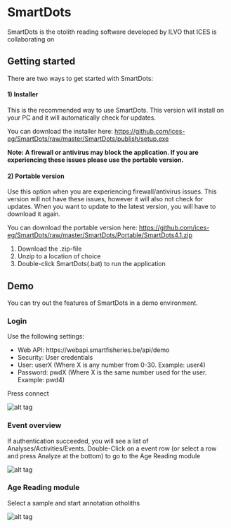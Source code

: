 # SmartDots
SmartDots is the otolith reading software developed by ILVO that ICES is collaborating on

## Getting started
There are two ways to get started with SmartDots:

#### 1) Installer
This is the recommended way to use SmartDots.
This version will install on your PC and it will automatically check for updates.

You can download the installer here:
https://github.com/ices-eg/SmartDots/raw/master/SmartDots/publish/setup.exe

**Note: A firewall or antivirus may block the application. If you are experiencing these issues please use the portable version.**

#### 2) Portable version
Use this option when you are experiencing firewall/antivirus issues. This version will not have these issues, however it will also not check for updates. When you want to update to the latest version, you will have to download it again.

You can download the portable version here:
https://github.com/ices-eg/SmartDots/raw/master/SmartDots/Portable/SmartDots4.1.zip

1) Download the .zip-file
2) Unzip to a location of choice
3) Double-click SmartDots(.bat) to run the application

## Demo
You can try out the features of SmartDots in a demo environment.

### Login
Use the following settings:
- Web API: https://<span></span>webapi.smartfisheries.be/api/demo
- Security: User credentials
- User: userX   (Where X is any number from 0-30. Example: user4)
- Password: pwdX (Where X is the same number used for the user. Example: pwd4)

Press connect

![alt tag](https://webapi.smartfisheries.be/images/sd1.png)

### Event overview
If authentication succeeded, you will see a list of Analyses/Activities/Events.
Double-Click on a event row (or select a row and press Analyze at the bottom) to go to the Age Reading module

![alt tag](https://webapi.smartfisheries.be/images/sd2.png)

### Age Reading module
Select a sample and start annotation otholiths

![alt tag](https://webapi.smartfisheries.be/images/sd3.png)
